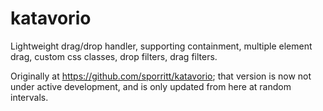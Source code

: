 katavorio
=========

Lightweight drag/drop handler, supporting containment, multiple element drag, custom css classes, drop filters, drag filters.

Originally at https://github.com/sporritt/katavorio; that version is now not under active development, and is only updated from here at random intervals.

